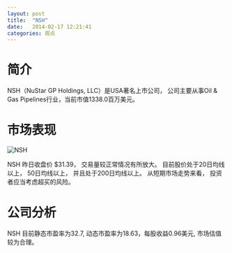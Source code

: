 ```yaml
---
layout: post
title:  "NSH"
date:   2014-02-17 12:21:41
categories: 观点
---
```


# 简介
NSH（NuStar GP Holdings, LLC）是USA著名上市公司，
公司主要从事Oil & Gas Pipelines行业，当前市值1338.0百万美元。

# 市场表现

![NSH](http://finviz.com/chart.ashx?t=NSH&ty=c&ta=1&p=d&s=l)

NSH 昨日收盘价 $31.39，
交易量较正常情况有所放大。
目前股价处于20日均线以上，
50日均线以上，
并且处于200日均线以上。
从短期市场走势来看，
投资者应当考虑超买的风险。

# 公司分析
NSH 目前静态市盈率为32.7, 动态市盈率为18.63，每股收益0.96美元,
市场估值较为合理。
